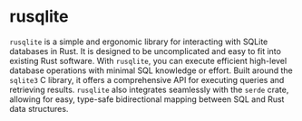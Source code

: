 # rusqlite

`rusqlite` is a simple and ergonomic library for interacting with SQLite databases in Rust. It is designed to be uncomplicated and easy to fit into existing Rust software. With `rusqlite`, you can execute efficient high-level database operations with minimal SQL knowledge or effort. Built around the `sqlite3` C library, it offers a comprehensive API for executing queries and retrieving results. `rusqlite` also integrates seamlessly with the `serde` crate, allowing for easy, type-safe bidirectional mapping between SQL and Rust data structures.